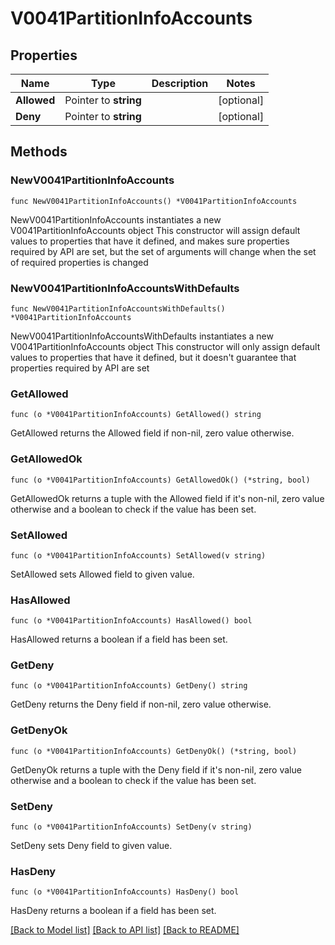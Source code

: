 # V0041PartitionInfoAccounts

## Properties

Name | Type | Description | Notes
------------ | ------------- | ------------- | -------------
**Allowed** | Pointer to **string** |  | [optional] 
**Deny** | Pointer to **string** |  | [optional] 

## Methods

### NewV0041PartitionInfoAccounts

`func NewV0041PartitionInfoAccounts() *V0041PartitionInfoAccounts`

NewV0041PartitionInfoAccounts instantiates a new V0041PartitionInfoAccounts object
This constructor will assign default values to properties that have it defined,
and makes sure properties required by API are set, but the set of arguments
will change when the set of required properties is changed

### NewV0041PartitionInfoAccountsWithDefaults

`func NewV0041PartitionInfoAccountsWithDefaults() *V0041PartitionInfoAccounts`

NewV0041PartitionInfoAccountsWithDefaults instantiates a new V0041PartitionInfoAccounts object
This constructor will only assign default values to properties that have it defined,
but it doesn't guarantee that properties required by API are set

### GetAllowed

`func (o *V0041PartitionInfoAccounts) GetAllowed() string`

GetAllowed returns the Allowed field if non-nil, zero value otherwise.

### GetAllowedOk

`func (o *V0041PartitionInfoAccounts) GetAllowedOk() (*string, bool)`

GetAllowedOk returns a tuple with the Allowed field if it's non-nil, zero value otherwise
and a boolean to check if the value has been set.

### SetAllowed

`func (o *V0041PartitionInfoAccounts) SetAllowed(v string)`

SetAllowed sets Allowed field to given value.

### HasAllowed

`func (o *V0041PartitionInfoAccounts) HasAllowed() bool`

HasAllowed returns a boolean if a field has been set.

### GetDeny

`func (o *V0041PartitionInfoAccounts) GetDeny() string`

GetDeny returns the Deny field if non-nil, zero value otherwise.

### GetDenyOk

`func (o *V0041PartitionInfoAccounts) GetDenyOk() (*string, bool)`

GetDenyOk returns a tuple with the Deny field if it's non-nil, zero value otherwise
and a boolean to check if the value has been set.

### SetDeny

`func (o *V0041PartitionInfoAccounts) SetDeny(v string)`

SetDeny sets Deny field to given value.

### HasDeny

`func (o *V0041PartitionInfoAccounts) HasDeny() bool`

HasDeny returns a boolean if a field has been set.


[[Back to Model list]](../README.md#documentation-for-models) [[Back to API list]](../README.md#documentation-for-api-endpoints) [[Back to README]](../README.md)


